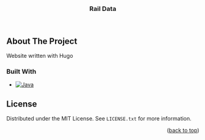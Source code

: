 <!-- Made with Best-README-Template -->
<a id="readme-top"></a>

<br />
<div align="center">
  <a href="https://github.com/github_username/repo_name"></a>

<h3 align="center">Rail Data</h3>

  <p align="center">
    <br />
  </p>
</div>

## About The Project

Website written with Hugo

### Built With

* [![Java][Java-shield]][Java.com]

## License

Distributed under the MIT License. See `LICENSE.txt` for more information.

<p align="right">(<a href="#readme-top">back to top</a>)</p>

[license-shield]: https://img.shields.io/github/license/github_username/repo_name.svg?style=for-the-badge
[license-url]: https://github.com/github_username/repo_name/blob/master/LICENSE.txt
[Java-shield]: https://img.shields.io/badge/java-%23ED8B00.svg?style=for-the-badge&logo=openjdk&logoColor=white
[Java.com]: https://www.java.com/en/
